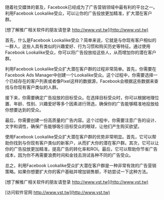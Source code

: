 随着社交媒体的普及，Facebook已经成为了广告营销领域中最有利的平台之一。利用Facebook Lookalike受众，可以让你的广告投放更加精准，扩大潜在客户群。

[想了解推广相关软件的朋友请登录 http://www.vst.tw](http://www.vst.tw)

首先，什么是Facebook Lookalike受众？简单来说，它就是与你现有客户相似的一群人，这些人具有类似的兴趣爱好、行为习惯和购买历史等特征。通过使用Facebook Lookalike受众，你可以将广告投放给这些人，从而增加你的潜在客户群。

利用Facebook Lookalike受众扩大潜在客户群的过程非常简单。首先，你需要在Facebook Ads Manager中创建一个Lookalike受众。这个过程中，你需要选择一个已经存在的客户列表或者像Pixel这样的数据源，Facebook会根据这些数据来查找与你现有客户类似的人群。

接下来，你需要确定广告投放的目标受众。在选择目标受众时，你可以根据地理位置、年龄、性别、兴趣爱好等多个因素进行筛选，确保你的广告能够精准地投放给你想要达到的受众。

最后，你需要创建一份高质量的广告内容。这个过程中，你需要注意广告的设计、文字和调性，确保广告能够吸引目标受众的眼球，让他们产生购买欲望。

使用Facebook Lookalike受众扩大潜在客户群的优势非常明显。首先，它可以帮助你找到与你现有客户类似的新客户，从而扩大你的潜在客户群。其次，它可以让你的广告投放更加精准，提高广告的转化率和ROI。最后，它可以帮助你节省广告成本，因为你不再需要浪费时间和金钱去测试各种不同的广告受众。

总之，利用Facebook Lookalike受众扩大潜在客户群是一种非常有效的广告营销策略。如果你想要扩大你的客户基础并增加销售额，不妨尝试一下这种方法。

[想了解推广相关软件的朋友请登录 http://www.vst.tw](http://www.vst.tw)


[访问软件官网 http://www.vst.tw](http://www.vst.tw)
